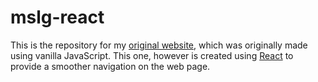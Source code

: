 # mslg-react

This is the repository for my [original website](https://github.com/wendellduos/mslg-web), which was originally made using vanilla JavaScript. This one, however is created using [React](https://react.dev/) to provide a smoother navigation on the web page.
